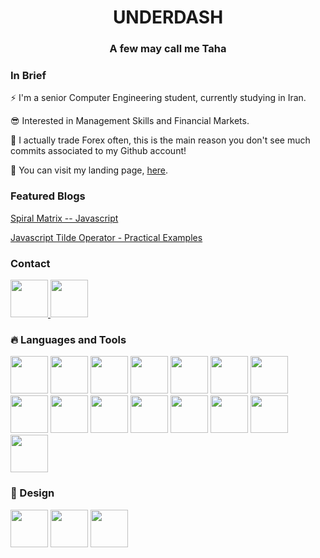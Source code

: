 <h1 align="center">UNDERDASH</h1>
<h3 align="center">
    <strong>A few may call me Taha</strong>
</h3>
<h3>In Brief</h3>
<p>
⚡ I'm a senior Computer Engineering student, currently studying in Iran.

😎 Interested in Management Skills and Financial Markets.

💸 I actually trade Forex often, this is the main reason you don't see much commits associated to my Github account!

🔭 You can visit my landing page, [here](https://underdash.web.app).

</p>
<h3>Featured Blogs</h3>
<p>
    <a href="https://underdash.medium.com/spiral-matrix-javascript-c8aa2bd957e">Spiral Matrix -- Javascript</a>
</p>
<p>
    <a href="https://underdash.medium.com/javascript-tilde-operator-practical-examples-a303e5e4b65e?">Javascript Tilde Operator - Practical Examples</a>
</p>
<h3>Contact</h3>
<a href="https://underdash.medium.com">
    <img src="https://www.vectorlogo.zone/logos/whatsapp/whatsapp-tile.svg" width="60" alt="">
</a>
<a href="https://linkedin.com/in/tahashieenavaz">
    <img width="60" src="https://www.vectorlogo.zone/logos/linkedin/linkedin-tile.svg" alt="">
</a>
<h3>🔥 Languages and Tools</h3>
<p>
    <img width="60" src="https://www.vectorlogo.zone/logos/wordpress/wordpress-icon.svg" >
    <img width="60" src="https://www.vectorlogo.zone/logos/github/github-icon.svg" alt="">
    <img width="60" src="https://www.vectorlogo.zone/logos/mariadb/mariadb-icon.svg" alt="">
    <img width="60" src="https://www.vectorlogo.zone/logos/nodejs/nodejs-icon.svg" alt="">
    <img width="60" src="https://www.vectorlogo.zone/logos/reactjs/reactjs-icon.svg" alt="">
    <img width="60" src="https://www.vectorlogo.zone/logos/vuejs/vuejs-icon.svg">
    <img width="60" src="https://cdn.worldvectorlogo.com/logos/laravel-2.svg">
    <!--<img width="60" src="https://www.vectorlogo.zone/logos/golang/golang-icon.svg"> -->
    <img width="60" src="https://www.solidjs.com/assets/logo.123b04bc.svg">
    <img width="60" src="https://pagepro.co/static/img/nextjs-logo-v2-2bd6a1442c.svg">
    <img width="60" src="https://www.vectorlogo.zone/logos/python/python-icon.svg" alt="">    
    <img width="60" src="https://www.vectorlogo.zone/logos/docker/docker-official.svg" alt="">
    <img width="60" src="https://www.vectorlogo.zone/logos/rabbitmq/rabbitmq-icon.svg" alt="">
    <img width="60" src="https://www.vectorlogo.zone/logos/mongodb/mongodb-icon.svg" alt="">
    <img width="60" src="https://upload.wikimedia.org/wikipedia/commons/4/4c/Typescript_logo_2020.svg" alt="">
    <img width="60" src="https://vitejs.dev/logo.svg">
</p>
<h3>🎨 Design</h3>
<p>
    <img width="60" src="https://www.vectorlogo.zone/logos/figma/figma-icon.svg">
    <img width="60" src="https://upload.wikimedia.org/wikipedia/commons/thumb/c/c2/Adobe_XD_CC_icon.svg/512px-Adobe_XD_CC_icon.svg.png?20210729021535" alt="">
    <img width="60" src="https://upload.wikimedia.org/wikipedia/commons/thumb/a/af/Adobe_Photoshop_CC_icon.svg/512px-Adobe_Photoshop_CC_icon.svg.png?20200616073617" alt="">
</p>
